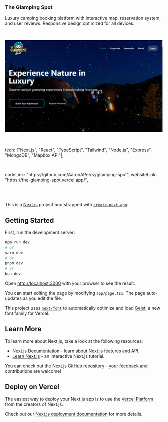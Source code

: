 <h3>
  The Glamping Spot
</h3>

<p class="text-gray-300 text-sm sm:text-base mb-6 flex-1 line-clamp-5">
  Luxury camping booking platform with interactive map, reservation system, and user reviews. Responsive design optimized for all devices.
</p>
<br>

![The Glamping Spot](public/images/glamping-1.png)

<br>

<p class="text-gray-300 text-sm sm:text-base mb-6 flex-1 line-clamp-5">
 tech: ["Next.js", "React", "TypeScript", "Tailwind", "Node.js", "Express", "MongoDB", "Mapbox API"],
</p>
<br>
<p class="text-gray-300 text-sm sm:text-base mb-6 flex-1 line-clamp-5">
  codeLink: "https://github.com/AaronAPerez/glamping-spot",
    websiteLink: "https://the-glamping-spot.vercel.app/",
</p>
<br>
<br>

This is a [Next.js](https://nextjs.org) project bootstrapped with [`create-next-app`](https://nextjs.org/docs/app/api-reference/cli/create-next-app).

## Getting Started

First, run the development server:

```bash
npm run dev
# or
yarn dev
# or
pnpm dev
# or
bun dev
```

Open [http://localhost:3000](http://localhost:3000) with your browser to see the result.

You can start editing the page by modifying `app/page.tsx`. The page auto-updates as you edit the file.

This project uses [`next/font`](https://nextjs.org/docs/app/building-your-application/optimizing/fonts) to automatically optimize and load [Geist](https://vercel.com/font), a new font family for Vercel.

## Learn More

To learn more about Next.js, take a look at the following resources:

- [Next.js Documentation](https://nextjs.org/docs) - learn about Next.js features and API.
- [Learn Next.js](https://nextjs.org/learn) - an interactive Next.js tutorial.

You can check out [the Next.js GitHub repository](https://github.com/vercel/next.js) - your feedback and contributions are welcome!

## Deploy on Vercel

The easiest way to deploy your Next.js app is to use the [Vercel Platform](https://vercel.com/new?utm_medium=default-template&filter=next.js&utm_source=create-next-app&utm_campaign=create-next-app-readme) from the creators of Next.js.

Check out our [Next.js deployment documentation](https://nextjs.org/docs/app/building-your-application/deploying) for more details.
